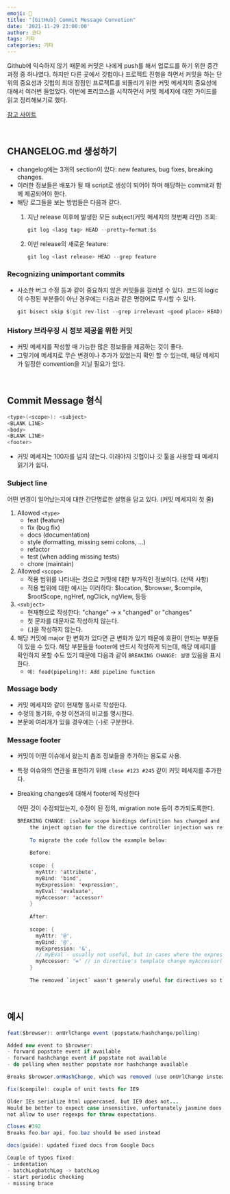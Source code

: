 ```yaml
---
emoji: 👀
title: "[GitHub] Commit Message Convetion"
date: '2021-11-29 23:00:00'
author: 코다
tags: 기타
categories: 기타
---
```


Github에 익숙하지 않기 때문에 커밋은 나에게 push를 해서 업로드를 하기 위한 중간과정 중 하나였다. 하지만 다른 곳에서 깃헙이나 프로젝트 진행을 하면서 커밋을 하는 단위의 중요성과 깃헙의 최대 장점인 프로젝트를 되돌리기 위한 커밋 메세지의 중요성에 대해서 여러번 들었었다. 이번에 프리코스를 시작하면서 커밋 메세지에 대한 가이드를 읽고 정리해보기로 했다. <br>

[참고 사이트]([https://gist.github.com/stephenparish/9941e89d80e2bc58a153#recognizing-unimportant-commits](https://gist.github.com/stephenparish/9941e89d80e2bc58a153#recognizing-unimportant-commits))

<br>

## CHANGELOG.md 생성하기

- changelog에는 3개의 section이 있다: new features, bug fixes, breaking changes.
- 이러한 정보들은 배포가 될 때 script로 생성이 되어야 하며 해당하는 commit과 함께 제공되어야 한다.
- 해당 로그들을 보는 방법들은 다음과 같다.
    1. 지난 release 이후에 발생한 모든 subject(커밋 메세지의 첫번째 라인) 조회:

        ```java
        git log <lasg tag> HEAD --pretty=format:$s
        ```

    2. 이번 release의 새로운 feature:

        ```java
        git log <last release> HEAD --grep feature
        ```

### Recognizing unimportant commits

- 사소한 버그 수정 등과 같이 중요하지 않은 커밋들을 걸러낼 수 있다. 코드의 logic이 수정된 부분들이 아닌 경우에는 다음과 같은 명령어로 무시할 수 있다.

    ```java
    git bisect skip $(git rev-list --grep irrelevant <good place> HEAD)
    ```

### History 브라우징 시 정보 제공을 위한 커밋

- 커밋 메세지를 작성할 때 가능한 많은 정보들을 제공하는 것이 좋다.
- 그렇기에 메세지로 무슨 변경이나 추가가 있었는지 확인 할 수 있는데, 해당 메세지가 일정한 convention을 지닐 필요가 있다.

<br>

## Commit Message 형식

```java
<type>(<scope>): <subject>
<BLANK LINE>
<body>
<BLANK LINE>
<footer>
```

- 커밋 메세지는 100자를 넘지 않는다. 이래야지 깃헙이나 깃 툴을 사용할 때 메세지 읽기가 쉽다.

### Subject line

어떤 변경이 일어났는지에 대한 간단명료한 설명을 담고 있다. (커밋 메세지의 첫 줄)

1. Allowed `<type>` 
    - feat (feature)
    - fix (bug fix)
    - docs (documentation)
    - style (formatting, missing semi colons, ...)
    - refactor
    - test (when adding missing tests)
    - chore (maintain)
2. Allowed `<scope>` 
    - 적용 범위를 나타내는 것으로 커밋에 대한 부가적인 정보이다. (선택 사항)
    - 적용 범위에 대한 예시는 이러하다: $location, $browser, $compile, $rootScope, ngHref, ngClick, ngView, 등등
3. `<subject>`
    - 현재형으로 작성한다: "change" → x "changed" or "changes"
    - 첫 문자를 대문자로 작성하지 않는다.
    - (.)을 작성하지 않는다.
4. 해당 커밋에 major 한 변화가 있다면 큰 변화가 있기 때문에 호환이 안되는 부분들이 있을 수 있다. 해당 부분들을 footer에 반드시 작성하게 되는데, 해당 메세지를 확인하지 못할 수도 있기 때문에 다음과 같이 `BREAKING CHANGE: 설명` 있음을 표시한다. 
    - `예: fead(pipeling)!: Add pipeline function`

### Message body

- 커밋 메세지와 같이 현재형 동사로 작성한다.
- 수정의 동기화, 수정 이전과의 비교를 명시한다.
- 본문에 여러개가 있을 경우에는 (-)로 구분한다.

### Message footer

- 커밋이 어떤 이슈에서 왔는지 촘조 정보들을 추가하는 용도로 사용.
- 특정 이슈와의 연관을 표현하기 위해 `close #123 #245` 같이 커밋 메세지를 추가한다.
- Breaking changes에 대해서 footer에 작성한다

    어떤 것이 수정되었는지, 수정이 된 정의, migration note 등이 추가되도록한다. 

    ```java
    BREAKING CHANGE: isolate scope bindings definition has changed and
        the inject option for the directive controller injection was removed.
        
        To migrate the code follow the example below:
        
        Before:
        
        scope: {
          myAttr: 'attribute',
          myBind: 'bind',
          myExpression: 'expression',
          myEval: 'evaluate',
          myAccessor: 'accessor'
        }
        
        After:
        
        scope: {
          myAttr: '@',
          myBind: '@',
          myExpression: '&',
          // myEval - usually not useful, but in cases where the expression is assignable, you can use '='
          myAccessor: '=' // in directive's template change myAccessor() to myAccessor
        }
        
        The removed `inject` wasn't generaly useful for directives so there should be no code using it.
    ```

<br>

## 예시

```java
feat($browser): onUrlChange event (popstate/hashchange/polling)

Added new event to $browser:
- forward popstate event if available
- forward hashchange event if popstate not available
- do polling when neither popstate nor hashchange available

Breaks $browser.onHashChange, which was removed (use onUrlChange instead)
```

```java
fix($compile): couple of unit tests for IE9

Older IEs serialize html uppercased, but IE9 does not...
Would be better to expect case insensitive, unfortunately jasmine does
not allow to user regexps for throw expectations.

Closes #392
Breaks foo.bar api, foo.baz should be used instead
```

```java
docs(guide): updated fixed docs from Google Docs

Couple of typos fixed:
- indentation
- batchLogbatchLog -> batchLog
- start periodic checking
- missing brace
```

```toc
```